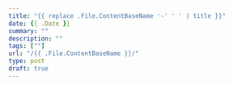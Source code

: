 ```yaml
---
title: "{{ replace .File.ContentBaseName '-' ' ' | title }}"
date: {{ .Date }}
summary: ""
description: ""
tags: [""]
url: "/{{ .File.ContentBaseName }}/"
type: post
draft: true
---
```

